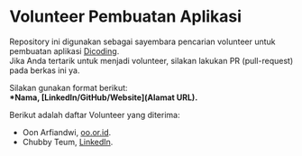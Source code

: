 # Volunteer Pembuatan Aplikasi
Repository ini digunakan sebagai sayembara pencarian volunteer untuk pembuatan aplikasi [Dicoding](www.dicoding.com).<br>
Jika Anda tertarik untuk menjadi volunteer, silakan lakukan PR (pull-request) pada berkas ini ya.<br>

Silakan gunakan format berikut:<br>
**\*Nama, [LinkedIn/GitHub/Website](Alamat URL).**  

Berikut adalah daftar Volunteer yang diterima:
- Oon Arfiandwi, [oo.or.id](https://oo.or.id).
- Chubby Teum, [LinkedIn](www.linkedin.com/in/najwatiara).
